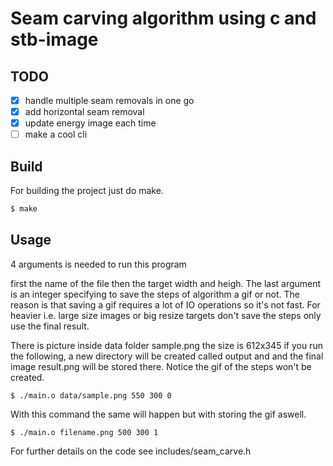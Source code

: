 # Seam carving algorithm using c and stb-image

## TODO

- [x] handle multiple seam removals in one go
- [x] add horizontal seam removal
- [x] update energy image each time
- [ ] make a cool cli

## Build

For building the project just do make.

```bash
$ make
```

## Usage

4 arguments is needed to run this program

first the name of the file then the target width and heigh. The last argument is an integer specifying to save the steps of algorithm a gif or not. The reason is that saving a gif requires a lot of IO operations so it's not fast. For heavier i.e. large size images or big resize targets don't save the steps only use the final result.

There is picture inside data folder sample.png the size is 612x345 if you run the following, a new directory will be created called output and and the final image result.png will be stored there. Notice the gif of the steps won't be created.

```
$ ./main.o data/sample.png 550 300 0
```

With this command the same will happen but with storing the gif aswell.

```
$ ./main.o filename.png 500 300 1
```

For further details on the code see includes/seam_carve.h
